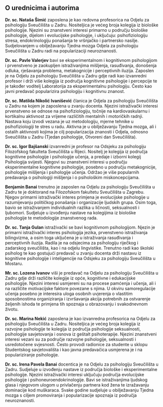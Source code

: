 ## O urednicima i autorima

**Dr. sc. Nataša Šimić** zaposlena je kao redovna profesorica na Odjelu za psihologiju Sveučilišta u Zadru. Nositeljica je većeg broja kolegija iz biološke psihologije. Njezini su znanstveni interesi primarno u području biološke psihologije, dijelom i evolucijske psihologije, i uključuju: psihofiziologiju stresa, endokrinologiju ponašanja te vršnjačko i partnersko nasilje. Sudjelovanjem u obilježavanju Tjedna mozga Odjela za psihologiju Sveučilišta u Zadru radi na popularizaciji neuroznanosti.

**Dr. sc. Pavle Valerjev** bavi se eksperimentalnom i kognitivnom psihologijom i prvenstveno je zaokupljen istraživanjima mišljenja, rasuđivanja, donošenja odluka, rješavanja problema, metakognicije i perceptivnih iluzija. Zaposlen je na Odjelu za psihologiju Sveučilišta u Zadru gdje radi kao izvanredni profesor i drži više kolegija iz područja kognitivne psihologije i percepcije te je također voditelj Laboratorija za eksperimentalnu psihologiju. Često kao javni predavač popularizira psihologiju i kognitivnu znanost.

**Dr. sc. Matilda Nikolić Ivanišević** članica je Odjela za psihologiju Sveučilišta u Zadru na kojem je zaposlena u zvanju docenta. Njezini istraživački interesi prvenstveno se odnose na psihofiziologiju, točnije na kardiovaskularnu i kortikalnu aktivnost za vrijeme različitih mentalnih i motoričkih radnji. Nastava koju izvodi vezana je uz metodologiju, mjerne tehnike u psihofiziologiji te stres u radu. Aktivna je u obilježavanju Tjedna mozga, ali i ostalih aktivnosti kojima je cilj popularizacija znanosti i Odjela, odnosno Sveučilišta u Zadru (Tjedan psihologije, Otvoreni dan Sveučilišta).

**Dr. sc. Igor Bajšanski** izvanredni je profesor na Odsjeku za psihologiju Filozofskog fakulteta Sveučilišta u Rijeci. Nositelj je kolegija iz područja kognitivne psihologije i psihologije učenja, a predaje i izborni kolegij Psihologija svijesti. Njegovi su znanstveni interesi u području eksperimentalne kognitivne psihologije, posebno u području metakognicije, psihologije mišljenja i psihologije učenja. Održao je više popularnih predavanja o psihologiji mišljenja i o psihološkim miskoncepcijama.

**Benjamin Banai** trenutno je zaposlen na Odjelu za psihologiju Sveučilišta u Zadru te je doktorand na Filozofskom fakultetu Sveučilišta u Zagrebu. Njegov primarni istraživački interes primjena je evolucijske psihologije u razumijevanju političkog ponašanja i organizacije ljudskih grupa. Osim toga, bavio se istraživanjem individualnih razlika u ličnosti, seksualnosti i ljubomori. Sudjeluje u izvođenju nastave na kolegijima iz biološke psihologije te metodologije znanstvenog rada.

**Dr. sc. Tanja Gulan** istraživački se bavi kognitivnom psihologijom. Njezin je primarni istraživački interes psihologija jezika, prvenstveno istraživanja bilingvizma, a osim toga uključena je u istraživanja rasuđivanja i perceptivnih iluzija. Radila je na odsjecima za psihologiju riječkog i zadarskog sveučilišta, kao i na odjelu lingvistike. Trenutno radi kao školski psiholog te kao gostujući predavač u zvanju docenta drži nastavu iz kognitivne psihologije i inteligencije na Odsjeku za psihologiju Sveučilišta u Mostaru.

**Mr. sc. Lozena Ivanov** viši je predavač na Odjelu za psihologiju Sveučilišta u Zadru gdje drži različite kolegije iz opće, kognitivne i edukacijske psihologije. Njezini interesi usmjereni su na procese pamćenja i učenja, ali i na različite motivacijske faktore povezane s njima. U okviru samoregulacije učenja posebno je interesira uloga osobnih uvjerenja o vlastitim sposobnostima organiziranja i izvršavanja akcija potrebnih za ostvarenje željenih ishoda te primjena tih spoznaja u obrazovanju i svakodnevnom životu.

**Dr. sc. Marina Nekić** zaposlena je kao izvanredna profesorica na Odjelu za psihologiju Sveučilišta u Zadru. Nositeljica je većeg broja kolegija iz razvojne psihologije te kolegija iz područja psihologije seksualnosti, psihologije savjetovanja i osnova iz geštalt psihoterapije. Njezini znanstveni interesi vezani su za područje razvojne psihologije, seksualnosti i usredotočene svjesnosti. Često provodi radionice za studente u sklopu Studentskog savjetovališta i kao javna predavačica usmjerena je i na populariziranje psihologije.

**Dr. sc. Irena Pavela Banai** docentica je na Odjelu za psihologiju Sveučilišta u Zadru. Sudjeluje u izvođenju nastave iz područja biološke i eksperimentalne psihologije. Njezini istraživački interesi uključuju područja evolucijske psihologije i psihoneuroendokrinologije. Bavi se istraživanjima ljudskog glasa i njegovom ulogom u privlačenju partnera kod žena te izražavanju dominacije kod muškaraca. Svake godine sudjeluje u obilježavanju Tjedna mozga s ciljem promoviranja i popularizacije spoznaja iz područja neuroznanosti.